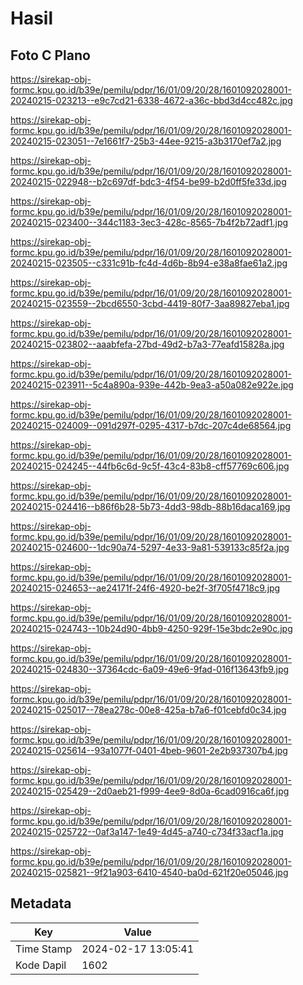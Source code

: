 # Hasil

## Foto C Plano

https://sirekap-obj-formc.kpu.go.id/b39e/pemilu/pdpr/16/01/09/20/28/1601092028001-20240215-023213--e9c7cd21-6338-4672-a36c-bbd3d4cc482c.jpg

https://sirekap-obj-formc.kpu.go.id/b39e/pemilu/pdpr/16/01/09/20/28/1601092028001-20240215-023051--7e1661f7-25b3-44ee-9215-a3b3170ef7a2.jpg

https://sirekap-obj-formc.kpu.go.id/b39e/pemilu/pdpr/16/01/09/20/28/1601092028001-20240215-022948--b2c697df-bdc3-4f54-be99-b2d0ff5fe33d.jpg

https://sirekap-obj-formc.kpu.go.id/b39e/pemilu/pdpr/16/01/09/20/28/1601092028001-20240215-023400--344c1183-3ec3-428c-8565-7b4f2b72adf1.jpg

https://sirekap-obj-formc.kpu.go.id/b39e/pemilu/pdpr/16/01/09/20/28/1601092028001-20240215-023505--c331c91b-fc4d-4d6b-8b94-e38a8fae61a2.jpg

https://sirekap-obj-formc.kpu.go.id/b39e/pemilu/pdpr/16/01/09/20/28/1601092028001-20240215-023559--2bcd6550-3cbd-4419-80f7-3aa89827eba1.jpg

https://sirekap-obj-formc.kpu.go.id/b39e/pemilu/pdpr/16/01/09/20/28/1601092028001-20240215-023802--aaabfefa-27bd-49d2-b7a3-77eafd15828a.jpg

https://sirekap-obj-formc.kpu.go.id/b39e/pemilu/pdpr/16/01/09/20/28/1601092028001-20240215-023911--5c4a890a-939e-442b-9ea3-a50a082e922e.jpg

https://sirekap-obj-formc.kpu.go.id/b39e/pemilu/pdpr/16/01/09/20/28/1601092028001-20240215-024009--091d297f-0295-4317-b7dc-207c4de68564.jpg

https://sirekap-obj-formc.kpu.go.id/b39e/pemilu/pdpr/16/01/09/20/28/1601092028001-20240215-024245--44fb6c6d-9c5f-43c4-83b8-cff57769c606.jpg

https://sirekap-obj-formc.kpu.go.id/b39e/pemilu/pdpr/16/01/09/20/28/1601092028001-20240215-024416--b86f6b28-5b73-4dd3-98db-88b16daca169.jpg

https://sirekap-obj-formc.kpu.go.id/b39e/pemilu/pdpr/16/01/09/20/28/1601092028001-20240215-024600--1dc90a74-5297-4e33-9a81-539133c85f2a.jpg

https://sirekap-obj-formc.kpu.go.id/b39e/pemilu/pdpr/16/01/09/20/28/1601092028001-20240215-024653--ae24171f-24f6-4920-be2f-3f705f4718c9.jpg

https://sirekap-obj-formc.kpu.go.id/b39e/pemilu/pdpr/16/01/09/20/28/1601092028001-20240215-024743--10b24d90-4bb9-4250-929f-15e3bdc2e90c.jpg

https://sirekap-obj-formc.kpu.go.id/b39e/pemilu/pdpr/16/01/09/20/28/1601092028001-20240215-024830--37364cdc-6a09-49e6-9fad-016f13643fb9.jpg

https://sirekap-obj-formc.kpu.go.id/b39e/pemilu/pdpr/16/01/09/20/28/1601092028001-20240215-025017--78ea278c-00e8-425a-b7a6-f01cebfd0c34.jpg

https://sirekap-obj-formc.kpu.go.id/b39e/pemilu/pdpr/16/01/09/20/28/1601092028001-20240215-025614--93a1077f-0401-4beb-9601-2e2b937307b4.jpg

https://sirekap-obj-formc.kpu.go.id/b39e/pemilu/pdpr/16/01/09/20/28/1601092028001-20240215-025429--2d0aeb21-f999-4ee9-8d0a-6cad0916ca6f.jpg

https://sirekap-obj-formc.kpu.go.id/b39e/pemilu/pdpr/16/01/09/20/28/1601092028001-20240215-025722--0af3a147-1e49-4d45-a740-c734f33acf1a.jpg

https://sirekap-obj-formc.kpu.go.id/b39e/pemilu/pdpr/16/01/09/20/28/1601092028001-20240215-025821--9f21a903-6410-4540-ba0d-621f20e05046.jpg


## Metadata

| Key        | Value               |
| ---------- | ------------------- |
| Time Stamp | 2024-02-17 13:05:41 |
| Kode Dapil | 1602                |



